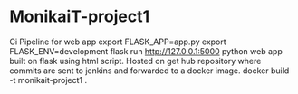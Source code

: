 # MonikaiT-project1
Ci Pipeline for web app
export FLASK_APP=app.py
export FLASK_ENV=development
flask run
http://127.0.0.1:5000
python web app built on flask using html script.
Hosted on get hub repository where commits are sent to jenkins
 and forwarded to a docker image.
 docker build -t monikait-project1 .
